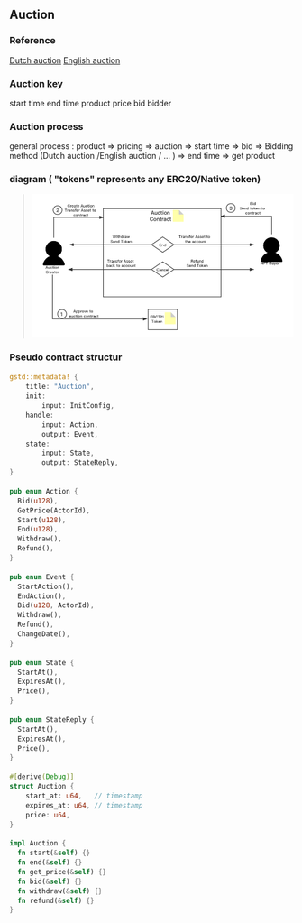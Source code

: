 ## Auction

### Reference

[Dutch auction](https://en.wikipedia.org/wiki/Dutch_auction)
[English auction](https://en.wikipedia.org/wiki/English_auction)

### Auction key

start time
end time
product
price
bid
bidder

### Auction process

general process : product => pricing => auction => start time => bid => Bidding method (Dutch auction /English auction / ... ) => end time => get product

### diagram ( "tokens" represents any ERC20/Native token)

> ![](./img/Auction_process.png)

### Pseudo contract structur

```rust
gstd::metadata! {
    title: "Auction",
    init:
        input: InitConfig,
    handle:
        input: Action,
        output: Event,
    state:
        input: State,
        output: StateReply,
}

pub enum Action {
  Bid(u128),
  GetPrice(ActorId),
  Start(u128),
  End(u128),
  Withdraw(),
  Refund(),
}

pub enum Event {
  StartAction(),
  EndAction(),
  Bid(u128, ActorId),
  Withdraw(),
  Refund(),
  ChangeDate(),
}

pub enum State {
  StartAt(),
  ExpiresAt(),
  Price(),
}

pub enum StateReply {
  StartAt(),
  ExpiresAt(),
  Price(),
}

#[derive(Debug)]
struct Auction {
    start_at: u64,   // timestamp
    expires_at: u64, // timestamp
    price: u64,
}

impl Auction {
  fn start(&self) {}
  fn end(&self) {}
  fn get_price(&self) {}
  fn bid(&self) {}
  fn withdraw(&self) {}
  fn refund(&self) {}
}
```
